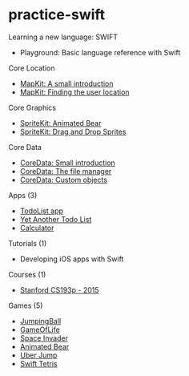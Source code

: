 practice-swift
==============

Learning a new language: SWIFT


- Playground: Basic language reference with Swift

Core Location
- [MapKit: A small introduction](http://goo.gl/ZwhN6Z)
- [MapKit: Finding the user location](http://goo.gl/rPg7tS)

Core Graphics
- [SpriteKit: Animated Bear]()
- [SpriteKit: Drag and Drop Sprites](http://goo.gl/5RYJzh)

Core Data
- [CoreData: Small introduction](http://goo.gl/VqRLkE)
- [CoreData: The file manager](http://goo.gl/0FxURE)
- [CoreData: Custom objects](http://goo.gl/hqqDle)
  

Apps (3)
- [TodoList app](http://goo.gl/sQHnj6)
- [Yet Another Todo List](http://goo.gl/FpcnA6)
- [Calculator](http://goo.gl/NKAqLO)

Tutorials (1)
- Developing iOS apps with Swift

Courses (1)
- [Stanford CS193p - 2015]()
  

Games (5)
- [JumpingBall](http://goo.gl/0vgmcZi)
- [GameOfLife](http://goo.gl/82urKd)
- [Space Invader](http://goo.gl/q5Yb0s)
- [Animated Bear](http://goo.gl/emjPj7)
- [Uber Jump](http://goo.gl/yQJqze)
- [Swift Tetris](http://goo.gl/BBD36S)

